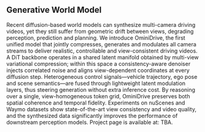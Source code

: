 ## Generative World Model

Recent diffusion-based world models can synthesize multi-camera driving videos, yet they still suffer from geometric drift between views, degrading perception, prediction and planning. We introduce OminiDrive, the first unified model that jointly compresses, generates and modulates all camera streams to deliver realistic, controllable and view-consistent driving videos. A DiT backbone operates in a shared latent manifold obtained by multi-view variational compression; within this space a consistency-aware denoiser injects correlated noise and aligns view-dependent coordinates at every diffusion step. Heterogeneous control signals—vehicle trajectory, ego pose and scene semantics—are fused through lightweight latent modulation layers, thus steering generation without extra inference cost. By reasoning over a single, view-homogeneous token grid, OminiDrive preserves both spatial coherence and temporal fidelity. Experiments on nuScenes and Waymo datasets show state-of-the-art view consistency and video quality, and the synthesized data significantly improves the performance of downstream perception models. Project page is available at: TBA.
